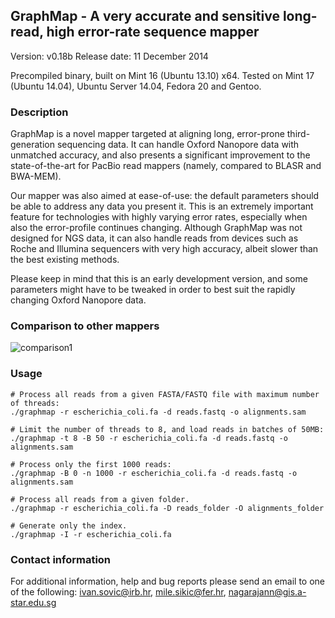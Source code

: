 ## GraphMap - A very accurate and sensitive long-read, high error-rate sequence mapper

Version: v0.18b
Release date: 11 December 2014

Precompiled binary, built on Mint 16 (Ubuntu 13.10) x64.
Tested on Mint 17 (Ubuntu 14.04), Ubuntu Server 14.04, Fedora 20 and Gentoo.

### Description
GraphMap is a novel mapper targeted at aligning long, error-prone third-generation sequencing data.
It can handle Oxford Nanopore data with unmatched accuracy, and also presents a significant improvement to the state-of-the-art for PacBio read mappers (namely, compared to BLASR and BWA-MEM).

Our mapper was also aimed at ease-of-use: the default parameters should be able to address any data you present it.
This is an extremely important feature for technologies with highly varying error rates, especially when also the error-profile continues changing.
Although GraphMap was not designed for NGS data, it can also handle reads from devices such as Roche and Illumina sequencers with very high accuracy, albeit slower than the best existing methods.

Please keep in mind that this is an early development version, and some parameters might have to be tweaked in order to best suit the rapidly changing Oxford Nanopore data.

### Comparison to other mappers
![comparison1](isovic.github.com/graphmap/doc/comparison/comparison1.png)



### Usage

```
# Process all reads from a given FASTA/FASTQ file with maximum number of threads:
./graphmap -r escherichia_coli.fa -d reads.fastq -o alignments.sam

# Limit the number of threads to 8, and load reads in batches of 50MB:
./graphmap -t 8 -B 50 -r escherichia_coli.fa -d reads.fastq -o alignments.sam

# Process only the first 1000 reads:
./graphmap -B 0 -n 1000 -r escherichia_coli.fa -d reads.fastq -o alignments.sam

# Process all reads from a given folder.
./graphmap -r escherichia_coli.fa -D reads_folder -O alignments_folder

# Generate only the index.
./graphmap -I -r escherichia_coli.fa
```



### Contact information
For additional information, help and bug reports please send an email to one of the following:
ivan.sovic@irb.hr, mile.sikic@fer.hr, nagarajann@gis.a-star.edu.sg

